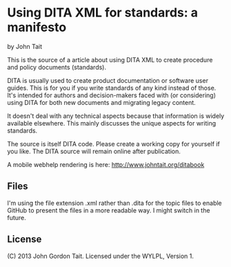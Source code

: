 Using DITA XML for standards: a manifesto
=========================================

by John Tait

This is the source of a article about using DITA XML to create procedure and policy documents (standards).

DITA is usually used to create product documentation or software user guides. This is for you if you write standards of any kind instead of those. It's intended for authors and decision-makers faced with (or considering) using DITA for both new documents and migrating legacy content.

It doesn't deal with any technical aspects because that information is widely available elsewhere. This mainly discusses the unique aspects for writing standards.

The source is itself DITA code. Please create a working copy for yourself if you like. The DITA source will remain online after publication.

A mobile webhelp rendering is here: http://www.johntait.org/ditabook

Files
-----

I'm using the file extension .xml rather than .dita for the topic files to enable GitHub to present the files in a more readable way. I might switch in the future.

License
-------

(C) 2013 John Gordon Tait. Licensed under the WYLPL, Version 1.

